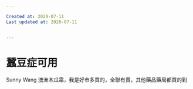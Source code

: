 ```yaml
---

Created at: 2020-07-11
Last updated at: 2020-07-11


---
```


# 蠶豆症可用


Sunny Wang 澳洲木瓜霜，我是好市多買的，全聯有賣，其他藥品藥局都買的到

